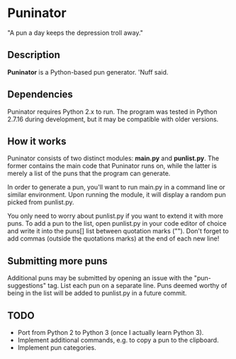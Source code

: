 # Puninator
"A pun a day keeps the depression troll away."

## Description

**Puninator** is a Python-based pun generator. 'Nuff said.

## Dependencies

Puninator requires Python 2.x to run. The program was tested in Python 2.7.16 during development, but it may be compatible with older versions.

## How it works

Puninator consists of two distinct modules: **main.py** and **punlist.py**. The former contains the main code that Puninator runs on, while the latter is merely a list of the puns that the program can generate.

In order to generate a pun, you'll want to run main.py in a command line or similar environment. Upon running the module, it will display a random pun picked from punlist.py.

You only need to worry about punlist.py if you want to extend it with more puns. To add a pun to the list, open punlist.py in your code editor of choice and write it into the puns[] list between quotation marks (""). Don't forget to add commas (outside the quotations marks) at the end of each new line!

## Submitting more puns

Additional puns may be submitted by opening an issue with the "pun-suggestions" tag. List each pun on a separate line. Puns deemed worthy of being in the list will be added to punlist.py in a future commit.

## TODO

* Port from Python 2 to Python 3 (once I actually learn Python 3).
* Implement additional commands, e.g. to copy a pun to the clipboard.
* Implement pun categories.